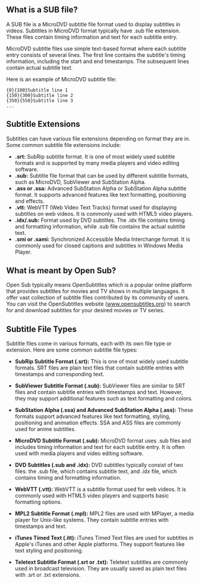 ## What is a SUB file?

A SUB file is a MicroDVD subtitle file format used to display subtitles in videos. Subtitles in MicroDVD format typically have .sub file extension. These files contain timing information and text for each subtitle entry.

MicroDVD subtitle files use simple text-based format where each subtitle entry consists of several lines. The first line contains the subtitle's timing information, including the start and end timestamps. The subsequent lines contain actual subtitle text.

Here is an example of MicroDVD subtitle file:

```
{0}{100}Subtitle line 1
{150}{300}Subtitle line 2
{350}{550}Subtitle line 3
...
```

## Subtitle Extensions

Subtitles can have various file extensions depending on format they are in. Some common subtitle file extensions include:

- **.srt:** SubRip subtitle format. It is one of most widely used subtitle formats and is supported by many media players and video editing software.
- **.sub:** Subtitle file format that can be used by different subtitle formats, such as MicroDVD, SubViewer and SubStation Alpha.
- **.ass or .ssa:** Advanced SubStation Alpha or SubStation Alpha subtitle format. It supports advanced features like text formatting, positioning and effects.
- **.vtt:** WebVTT (Web Video Text Tracks) format used for displaying subtitles on web videos. It is commonly used with HTML5 video players.
- **.idx/.sub:** Format used by DVD subtitles. The .idx file contains timing and formatting information, while .sub file contains the actual subtitle text.
- **.smi or .sami:** Synchronized Accessible Media Interchange format. It is commonly used for closed captions and subtitles in Windows Media Player.

## What is meant by Open Sub?

Open Sub typically means OpenSubtitles which is a popular online platform that provides subtitles for movies and TV shows in multiple languages. It offer vast collection of subtitle files contributed by its community of users. You can visit the OpenSubtitles website (www.opensubtitles.org) to search for and download subtitles for your desired movies or TV series.

## Subtitle File Types

Subtitle files come in various formats, each with its own file type or extension. Here are some common subtitle file types:

- **SubRip Subtitle Format (.srt):** This is one of most widely used subtitle formats. SRT files are plain text files that contain subtitle entries with timestamps and corresponding text.

- **SubViewer Subtitle Format (.sub):** SubViewer files are similar to SRT files and contain subtitle entries with timestamps and text. However, they may support additional features such as text formatting and colors.

- **SubStation Alpha (.ssa) and Advanced SubStation Alpha (.ass):** These formats support advanced features like text formatting, styling, positioning and animation effects. SSA and ASS files are commonly used for anime subtitles.

- **MicroDVD Subtitle Format (.sub):** MicroDVD format uses .sub files and includes timing information and text for each subtitle entry. It is often used with media players and video editing software.

- **DVD Subtitles (.sub and .idx):** DVD subtitles typically consist of two files: the .sub file, which contains subtitle text, and .idx file, which contains timing and formatting information.

- **WebVTT (.vtt):** WebVTT is a subtitle format used for web videos. It is commonly used with HTML5 video players and supports basic formatting options.

- **MPL2 Subtitle Format (.mpl):** MPL2 files are used with MPlayer, a media player for Unix-like systems. They contain subtitle entries with timestamps and text.

- **iTunes Timed Text (.itt):** iTunes Timed Text files are used for subtitles in Apple's iTunes and other Apple platforms. They support features like text styling and positioning.

- **Teletext Subtitle Format (.srt or .txt):** Teletext subtitles are commonly used in broadcast television. They are usually saved as plain text files with .srt or .txt extensions.

